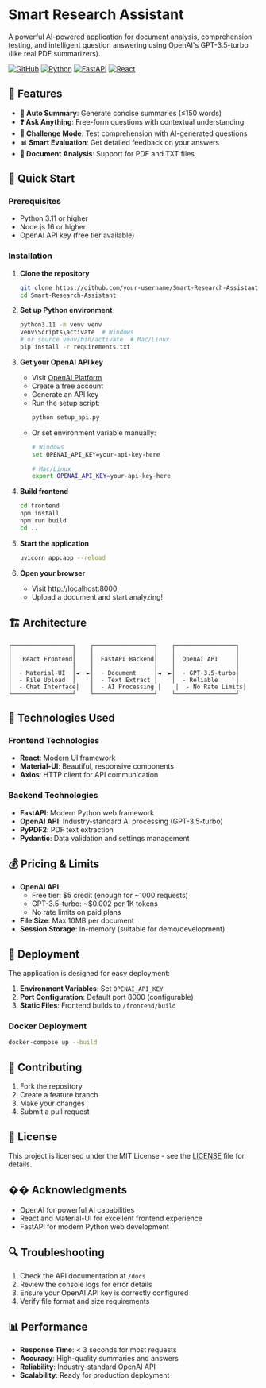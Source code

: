 # Smart Research Assistant

A powerful AI-powered application for document analysis, comprehension testing, and intelligent question answering using OpenAI's GPT-3.5-turbo (like real PDF summarizers).

[![GitHub](https://img.shields.io/badge/GitHub-View%20on%20GitHub-blue?logo=github)](https://github.com/your-username/Smart-Research-Assistant)
[![Python](https://img.shields.io/badge/Python-3.11+-blue?logo=python)](https://python.org)
[![FastAPI](https://img.shields.io/badge/FastAPI-0.104+-green?logo=fastapi)](https://fastapi.tiangolo.com)
[![React](https://img.shields.io/badge/React-18+-blue?logo=react)](https://reactjs.org)

## 🌟 Features

- **📄 Auto Summary**: Generate concise summaries (≤150 words)
- **❓ Ask Anything**: Free-form questions with contextual understanding
- **🧠 Challenge Mode**: Test comprehension with AI-generated questions
- **📊 Smart Evaluation**: Get detailed feedback on your answers
- **🎯 Document Analysis**: Support for PDF and TXT files

## 🚀 Quick Start

### Prerequisites
- Python 3.11 or higher
- Node.js 16 or higher
- OpenAI API key (free tier available)

### Installation

1. **Clone the repository**
   ```bash
   git clone https://github.com/your-username/Smart-Research-Assistant
   cd Smart-Research-Assistant
   ```

2. **Set up Python environment**
   ```bash
   python3.11 -m venv venv
   venv\Scripts\activate  # Windows
   # or source venv/bin/activate  # Mac/Linux
   pip install -r requirements.txt
   ```

3. **Get your OpenAI API key**
   - Visit [OpenAI Platform](https://platform.openai.com/api-keys)
   - Create a free account
   - Generate an API key
   - Run the setup script:
     ```bash
     python setup_api.py
     ```
   - Or set environment variable manually:
     ```bash
     # Windows
     set OPENAI_API_KEY=your-api-key-here
     
     # Mac/Linux
     export OPENAI_API_KEY=your-api-key-here
     ```

4. **Build frontend**
   ```bash
   cd frontend
   npm install
   npm run build
   cd ..
   ```

5. **Start the application**
   ```bash
   uvicorn app:app --reload
   ```

6. **Open your browser**
   - Visit [http://localhost:8000](http://localhost:8000)
   - Upload a document and start analyzing!

## 🏗️ Architecture

```
┌─────────────────┐    ┌─────────────────┐    ┌─────────────────┐
│                 │    │                 │    │                 │
│   React Frontend│    │  FastAPI Backend│    │  OpenAI API     │
│                 │    │                 │    │                 │
│  - Material-UI  │◄──►│  - Document     │◄──►│  - GPT-3.5-turbo│
│  - File Upload  │    │  - Text Extract │    │  - Reliable     │
│  - Chat Interface│   │  - AI Processing │    │  - No Rate Limits│
└─────────────────┘    └─────────────────┘    └─────────────────┘
```

## 🔧 Technologies Used

### Frontend Technologies
- **React**: Modern UI framework
- **Material-UI**: Beautiful, responsive components
- **Axios**: HTTP client for API communication

### Backend Technologies
- **FastAPI**: Modern Python web framework
- **OpenAI API**: Industry-standard AI processing (GPT-3.5-turbo)
- **PyPDF2**: PDF text extraction
- **Pydantic**: Data validation and settings management

## 💰 Pricing & Limits

- **OpenAI API**: 
  - Free tier: $5 credit (enough for ~1000 requests)
  - GPT-3.5-turbo: ~$0.002 per 1K tokens
  - No rate limits on paid plans
- **File Size**: Max 10MB per document
- **Session Storage**: In-memory (suitable for demo/development)

## 🚀 Deployment

The application is designed for easy deployment:

1. **Environment Variables**: Set `OPENAI_API_KEY`
2. **Port Configuration**: Default port 8000 (configurable)
3. **Static Files**: Frontend builds to `/frontend/build`

### Docker Deployment
```bash
docker-compose up --build
```

## 🤝 Contributing

1. Fork the repository
2. Create a feature branch
3. Make your changes
4. Submit a pull request

## 📝 License

This project is licensed under the MIT License - see the [LICENSE](LICENSE) file for details.

## �� Acknowledgments

- OpenAI for powerful AI capabilities
- React and Material-UI for excellent frontend experience
- FastAPI for modern Python web development

## 🔍 Troubleshooting

1. Check the API documentation at `/docs`
2. Review the console logs for error details
3. Ensure your OpenAI API key is correctly configured
4. Verify file format and size requirements

## 📊 Performance

- **Response Time**: < 3 seconds for most requests
- **Accuracy**: High-quality summaries and answers
- **Reliability**: Industry-standard OpenAI API
- **Scalability**: Ready for production deployment
